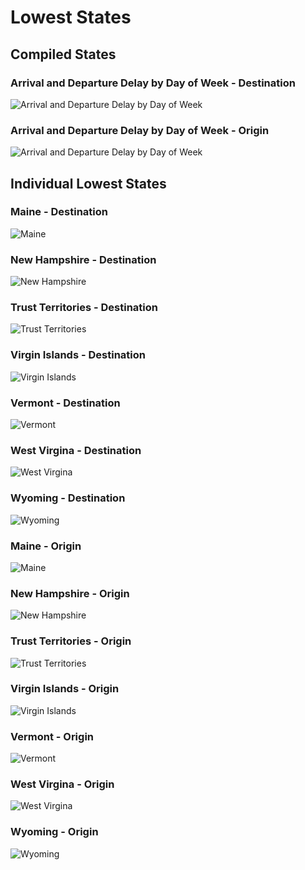 # Lowest States

## Compiled States

### Arrival and Departure Delay by Day of Week - Destination
![Arrival and Departure Delay by Day of Week](https://github.com/EvaGostiuk/MAT4376-project-4-team-3/blob/master/Visualizations/Lowest_States/low_dest.png?raw=true)
&nbsp;

### Arrival and Departure Delay by Day of Week - Origin
![Arrival and Departure Delay by Day of Week](https://github.com/EvaGostiuk/MAT4376-project-4-team-3/blob/master/Visualizations/Lowest_States/low_origin.png?raw=true)
&nbsp;

## Individual Lowest States

### Maine - Destination
![Maine](https://github.com/EvaGostiuk/MAT4376-project-4-team-3/blob/master/Visualizations/Lowest_States/low_dest_ME.png?raw=true)
&nbsp;

### New Hampshire - Destination
![New Hampshire](https://github.com/EvaGostiuk/MAT4376-project-4-team-3/blob/master/Visualizations/Lowest_States/low_dest_NH.png?raw=true)
&nbsp;

### Trust Territories - Destination
![Trust Territories](https://github.com/EvaGostiuk/MAT4376-project-4-team-3/blob/master/Visualizations/Lowest_States/low_dest_TT.png?raw=true)
&nbsp;

### Virgin Islands - Destination
![Virgin Islands](https://github.com/EvaGostiuk/MAT4376-project-4-team-3/blob/master/Visualizations/Lowest_States/low_dest_VI.png?raw=true)
&nbsp;

### Vermont - Destination
![Vermont](https://github.com/EvaGostiuk/MAT4376-project-4-team-3/blob/master/Visualizations/Lowest_States/low_dest_VT.png?raw=true)
&nbsp;

### West Virgina - Destination
![West Virgina](https://github.com/EvaGostiuk/MAT4376-project-4-team-3/blob/master/Visualizations/Lowest_States/low_dest_WV.png?raw=true)
&nbsp;

### Wyoming - Destination
![Wyoming](https://github.com/EvaGostiuk/MAT4376-project-4-team-3/blob/master/Visualizations/Lowest_States/low_dest_WY.png?raw=true)
&nbsp;

### Maine - Origin
![Maine](https://github.com/EvaGostiuk/MAT4376-project-4-team-3/blob/master/Visualizations/Lowest_States/low_origin_ME.png?raw=true)
&nbsp;

### New Hampshire - Origin
![New Hampshire](https://github.com/EvaGostiuk/MAT4376-project-4-team-3/blob/master/Visualizations/Lowest_States/low_origin_NH.png?raw=true)
&nbsp;

### Trust Territories - Origin
![Trust Territories](https://github.com/EvaGostiuk/MAT4376-project-4-team-3/blob/master/Visualizations/Lowest_States/low_origin_TT.png?raw=true)
&nbsp;

### Virgin Islands - Origin
![Virgin Islands](https://github.com/EvaGostiuk/MAT4376-project-4-team-3/blob/master/Visualizations/Lowest_States/low_origin_VI.png?raw=true)
&nbsp;

### Vermont - Origin
![Vermont](https://github.com/EvaGostiuk/MAT4376-project-4-team-3/blob/master/Visualizations/Lowest_States/low_origin_VT.png?raw=true)
&nbsp;

### West Virgina - Origin
![West Virgina](https://github.com/EvaGostiuk/MAT4376-project-4-team-3/blob/master/Visualizations/Lowest_States/low_origin_WV.png?raw=true)
&nbsp;

### Wyoming - Origin
![Wyoming](https://github.com/EvaGostiuk/MAT4376-project-4-team-3/blob/master/Visualizations/Lowest_States/low_origin_WY.png?raw=true)
&nbsp;
